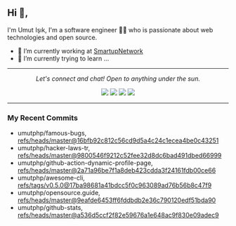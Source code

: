 ## Hi 👋, 
I'm Umut Işık, I'm a software engineer 👨‍💻 who is passionate about web technologies and open source.

- 🔭 I’m currently working at [SmartupNetwork](https://smartup.network/)
- 🌱 I’m currently trying to learn ...

<hr>
<p align="center">
  <i>Let's connect and chat! Open to anything under the sun.</i>
  <p align="center">
    <a href="https://twitter.com/umutphp" alt="Twitter"><img src="https://raw.githubusercontent.com/umutphp/umutphp/master/twitter-fill.svg"></a>
    <a href="https://www.linkedin.com/in/isikumut/" alt="Linkedin"><img src="https://raw.githubusercontent.com/umutphp/umutphp/master/linkedin-fill.svg"></a>
    <a href="mailto:umutphp@gmail.com.com" alt="Contact me"><img src="https://raw.githubusercontent.com/umutphp/umutphp/master/mail-fill.svg"></a>
    <a href="https://umuts.info" alt="My site"><img src="https://raw.githubusercontent.com/umutphp/umutphp/master/external-link-line.svg"></a>
  </p>
</p>
<hr>

### My Recent Commits
<!-- START gadpp -->
- umutphp/famous-bugs, [refs/heads/master@16bfb92c812c56cd9d5a4c24c1ecea4be0c43251](https://github.com/umutphp/famous-bugs/commit/16bfb92c812c56cd9d5a4c24c1ecea4be0c43251)
- umutphp/hacker-laws-tr, [refs/heads/master@9800546f9212c52fee32d8dc6bad491dbed66999](https://github.com/umutphp/hacker-laws-tr/commit/9800546f9212c52fee32d8dc6bad491dbed66999)
- umutphp/github-action-dynamic-profile-page, [refs/heads/master@2a71a96be7f1a8deb423cdda3f24161fdb00ce66](https://github.com/umutphp/github-action-dynamic-profile-page/commit/2a71a96be7f1a8deb423cdda3f24161fdb00ce66)
- umutphp/awesome-cli, [refs/tags/v0.5.0@17ba98681a41bdcc5f0c963089ad76b56b8c47f9](https://github.com/umutphp/awesome-cli/commit/17ba98681a41bdcc5f0c963089ad76b56b8c47f9)
- umutphp/opensource.guide, [refs/heads/master@9eafde6453ff6fddbdb2e36c790120edf51bda90](https://github.com/umutphp/opensource.guide/commit/9eafde6453ff6fddbdb2e36c790120edf51bda90)
- umutphp/github-stats, [refs/heads/master@a536d5ccf2f82e59676a1e648ac9f830e09adec9](https://github.com/umutphp/github-stats/commit/a536d5ccf2f82e59676a1e648ac9f830e09adec9)
